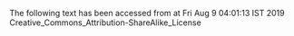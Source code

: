 The following text has been accessed from at Fri Aug 9 04:01:13 IST 2019
Creative_Commons_Attribution-ShareAlike_License
